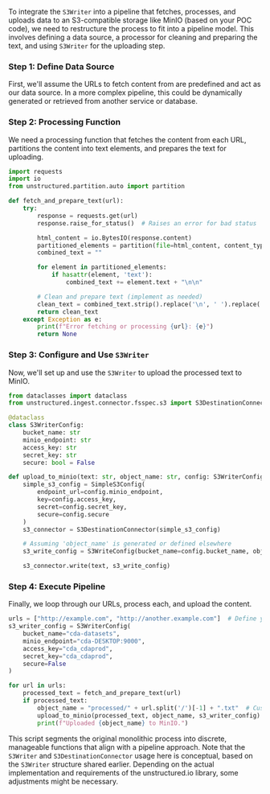To integrate the `S3Writer` into a pipeline that fetches, processes, and uploads data to an S3-compatible storage like MinIO (based on your POC code), we need to restructure the process to fit into a pipeline model. This involves defining a data source, a processor for cleaning and preparing the text, and using `S3Writer` for the uploading step.

### Step 1: Define Data Source
First, we'll assume the URLs to fetch content from are predefined and act as our data source. In a more complex pipeline, this could be dynamically generated or retrieved from another service or database.

### Step 2: Processing Function
We need a processing function that fetches the content from each URL, partitions the content into text elements, and prepares the text for uploading.

```python
import requests
import io
from unstructured.partition.auto import partition

def fetch_and_prepare_text(url):
    try:
        response = requests.get(url)
        response.raise_for_status()  # Raises an error for bad status

        html_content = io.BytesIO(response.content)
        partitioned_elements = partition(file=html_content, content_type="text/html")
        combined_text = ""

        for element in partitioned_elements:
            if hasattr(element, 'text'):
                combined_text += element.text + "\n\n"

        # Clean and prepare text (implement as needed)
        clean_text = combined_text.strip().replace('\n', ' ').replace('\r', '')
        return clean_text
    except Exception as e:
        print(f"Error fetching or processing {url}: {e}")
        return None
```

### Step 3: Configure and Use `S3Writer`
Now, we'll set up and use the `S3Writer` to upload the processed text to MinIO.

```python
from dataclasses import dataclass
from unstructured.ingest.connector.fsspec.s3 import S3DestinationConnector, SimpleS3Config, S3WriteConfig

@dataclass
class S3WriterConfig:
    bucket_name: str
    minio_endpoint: str
    access_key: str
    secret_key: str
    secure: bool = False

def upload_to_minio(text: str, object_name: str, config: S3WriterConfig):
    simple_s3_config = SimpleS3Config(
        endpoint_url=config.minio_endpoint,
        key=config.access_key,
        secret=config.secret_key,
        secure=config.secure
    )
    s3_connector = S3DestinationConnector(simple_s3_config)

    # Assuming 'object_name' is generated or defined elsewhere
    s3_write_config = S3WriteConfig(bucket_name=config.bucket_name, object_name=object_name)

    s3_connector.write(text, s3_write_config)
```

### Step 4: Execute Pipeline
Finally, we loop through our URLs, process each, and upload the content.

```python
urls = ["http://example.com", "http://another.example.com"]  # Define your URLs here
s3_writer_config = S3WriterConfig(
    bucket_name="cda-datasets",
    minio_endpoint="cda-DESKTOP:9000",
    access_key="cda_cdaprod",
    secret_key="cda_cdaprod",
    secure=False
)

for url in urls:
    processed_text = fetch_and_prepare_text(url)
    if processed_text:
        object_name = "processed/" + url.split('/')[-1] + ".txt"  # Customize as needed
        upload_to_minio(processed_text, object_name, s3_writer_config)
        print(f"Uploaded {object_name} to MinIO.")
```

This script segments the original monolithic process into discrete, manageable functions that align with a pipeline approach. Note that the `S3Writer` and `S3DestinationConnector` usage here is conceptual, based on the `S3Writer` structure shared earlier. Depending on the actual implementation and requirements of the unstructured.io library, some adjustments might be necessary.